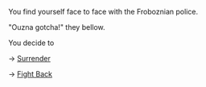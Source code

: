 You find yourself face to face with the Froboznian police.

"Ouzna gotcha!" they bellow.

You decide to

-> [Surrender](Surrender/Surrender.md)

-> [Fight Back](FightBack/FightBack.md) 


